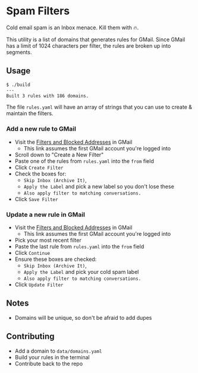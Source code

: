 # Spam Filters

Cold email spam is an Inbox menace. Kill them with :fire:.

This utility is a list of domains that generates rules for GMail. Since GMail has a limit of 1024 characters per filter, the rules are broken up into segments. 


## Usage

```bash
$ ./build
---
Built 3 rules with 186 domains.

```
The file `rules.yaml` will have an array of strings that you can use to create & maintain the filters.

### Add a new rule to GMail

- Visit the [Filters and Blocked Addresses](https://mail.google.com/mail/u/0/#settings/filters) in GMail
  - This link assumes the first GMail account you're logged into
- Scroll down to "Create a New Filter"
- Paste one of the rules from `rules.yaml` into the `from` field
- Click `Create Filter`
- Check the boxes for: 
  - `Skip Inbox (Archive It)`, 
  - `Apply the Label` and pick a new label so you don't lose these
  - `Also apply filter to matching conversations.`
- Click `Save Filter`

### Update a new rule in GMail

- Visit the [Filters and Blocked Addresses](https://mail.google.com/mail/u/0/#settings/filters) in GMail
    - This link assumes the first GMail account you're logged into
- Pick your most recent filter
- Paste the last rule from `rules.yaml` into the `from` field
- Click `Continue`
- Ensure these boxes are checked:
    - `Skip Inbox (Archive It)`,
    - `Apply the Label` and pick your cold spam label
    - `Also apply filter to matching conversations.`
- Click `Update Filter`

## Notes

- Domains will be unique, so don't be afraid to add dupes

## Contributing

- Add a domain to `data/domains.yaml`
- Build your rules in the terminal
- Contribute back to the repo
